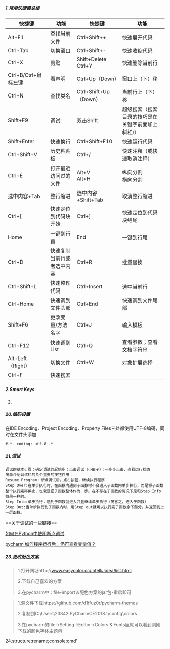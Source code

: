 ##### 1.常用快捷键总结

| 快捷键               | 功能                       | 快捷键                   | 功能                                              |
| -------------------- | -------------------------- | ------------------------ | ------------------------------------------------- |
| Alt+F1               | 查找当前文件               | Ctrl+Shift++             | 快速展开代码                                      |
| Ctrl+Tab             | 切换窗口                   | Ctrl+Shift+-             | 快速收缩代码                                      |
| Ctrl+X               | 剪贴                       | Shift+Delete<br />Ctrl+Y | 快速删除当前行                                    |
| Ctrl+B/Ctrl+鼠标左键 | 看声明                     | Ctrl+Up（Down）          | 窗口上（下）移                                    |
| Ctrl+N               | 查找类名                   | Ctrl+Shift+Up（Down）    | 当前行上（下）移                                  |
| Shift+F9             | 调试                       | 双击Shift                | 超级搜索（搜索目录的技巧是在关键字前面加上斜杠/） |
| Shift+Enter          | 快速换行                   | Ctrl+Shift+F10           | 快速运行代码                                      |
| Ctrl+Shift+V         | 历史粘贴板                 | Ctrl+/                   | 快速注释（或快速取消注释）                        |
| Ctrl+E               | 打开最近访问过的文件       | Alt+V<br />Alt+H         | 纵向分割<br />横向分割                            |
| 选中内容+Tab         | 整行缩进                   | 选中内容+Shift+Tab       | 取消整行缩进                                      |
| Ctrl+[               | 快速定位到代码块开始       | Ctrl+]                   | 快速定位到代码块结尾                              |
| Home                 | 一键到行首                 | End                      | 一键到行尾                                        |
| Ctrl+D               | 快速复制当前行或者选中内容 | Ctrl+R                   | 批量替换                                          |
| Ctrl+Shift+L         | 快速整理代码               | Ctrl+Insert              | 选中当前行                                        |
| Ctrl+Home            | 快速调到文件头部           | Ctrl+End                 | 快速调到文件尾部                                  |
| Shift+F6             | 更改变量/方法名字          | Ctrl+J                   | 输入模板                                          |
| Ctrl+F12             | 快速调到List               | Ctrl+Q                   | 查看参数；查看文档字符串                          |
| Alt+Left（Right）    | 切换文件                   | Ctrl+W                   | 对象扩展选择                                      |
| Ctrl+F               | 快速搜索                   |                          |                                                   |

##### 2.Smart Keys

3.

##### 20.编码设置

在IDE Encoding、Project Encoding、Property Files三处都使用UTF-8编码，同时在文件头添加

```
#-*- coding: utf-8 -*
```

##### 21.调试

```
调试的基本步骤：确定调试的起始步；点击调试（小虫子）；一步步点击，查看运行状态
简单介绍调试栏的几个重要的按钮作用：
Resume Program：断点调试后，点击按钮，继续执行程序
Step Over:在单步执行时，在函数内遇到子函数时不会进入子函数内单步执行，而是将子函数整个执行完再停止，也就是把子函数整体作为一步。在不存在子函数的情况下是和Step Info效果一样的。
Step Into:单步执行，遇到子函数就进入并且继续单步执行（简言之，进入子函数）
Step Out:当单步执行到子函数内时，用Step out就可以执行完子函数余下部分，并返回到上一层函数。
```

==关于调试的一些链接==

[如何在Python中使用断点调试](https://zhuanlan.zhihu.com/p/21304838)

[pycharm 如何程序运行后，仍可查看变量值？](https://zhuanlan.zhihu.com/p/27062841)

##### 23.更改配色方案

> 1.打开网址http://www.easycolor.cc/intelliJidea/list.html
>
> 2.下载自己喜欢的方案
>
> 3.在pycharm中：file-import该配色方案的jar包-重启即可

> 1.源文件下载https://github.com/d1ffuz0r/pycharm-themes
>
> 2.复制到C:\Users\23842\.PyCharmCE2018.1\config\colors
>
> 3.在pycharm的file->Setting->Editor->Colors & Fonts里就可以看到刚刚下载的颜色字体主题包

24.structure;rename;console;cmd'
